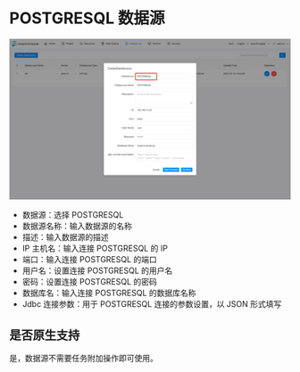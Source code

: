 # POSTGRESQL 数据源

![postgresql](../../../../img/new_ui/dev/datasource/postgresql.png)

- 数据源：选择 POSTGRESQL
- 数据源名称：输入数据源的名称
- 描述：输入数据源的描述
- IP 主机名：输入连接 POSTGRESQL 的 IP
- 端口：输入连接 POSTGRESQL 的端口
- 用户名：设置连接 POSTGRESQL 的用户名
- 密码：设置连接 POSTGRESQL 的密码
- 数据库名：输入连接 POSTGRESQL 的数据库名称
- Jdbc 连接参数：用于 POSTGRESQL 连接的参数设置，以 JSON 形式填写

## 是否原生支持

是，数据源不需要任务附加操作即可使用。
